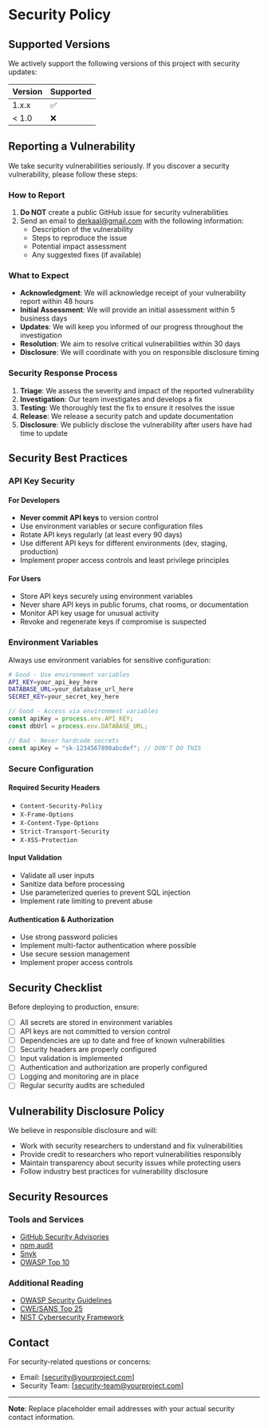 # Security Policy

## Supported Versions

We actively support the following versions of this project with security updates:

| Version | Supported          |
| ------- | ------------------ |
| 1.x.x   | :white_check_mark: |
| < 1.0   | :x:                |

## Reporting a Vulnerability

We take security vulnerabilities seriously. If you discover a security vulnerability, please follow these steps:

### How to Report

1. **Do NOT** create a public GitHub issue for security vulnerabilities
2. Send an email to derkaal@gmail.com with the following information:
   - Description of the vulnerability
   - Steps to reproduce the issue
   - Potential impact assessment
   - Any suggested fixes (if available)

### What to Expect

- **Acknowledgment**: We will acknowledge receipt of your vulnerability report within 48 hours
- **Initial Assessment**: We will provide an initial assessment within 5 business days
- **Updates**: We will keep you informed of our progress throughout the investigation
- **Resolution**: We aim to resolve critical vulnerabilities within 30 days
- **Disclosure**: We will coordinate with you on responsible disclosure timing

### Security Response Process

1. **Triage**: We assess the severity and impact of the reported vulnerability
2. **Investigation**: Our team investigates and develops a fix
3. **Testing**: We thoroughly test the fix to ensure it resolves the issue
4. **Release**: We release a security patch and update documentation
5. **Disclosure**: We publicly disclose the vulnerability after users have had time to update

## Security Best Practices

### API Key Security

#### For Developers
- **Never commit API keys** to version control
- Use environment variables or secure configuration files
- Rotate API keys regularly (at least every 90 days)
- Use different API keys for different environments (dev, staging, production)
- Implement proper access controls and least privilege principles

#### For Users
- Store API keys securely using environment variables
- Never share API keys in public forums, chat rooms, or documentation
- Monitor API key usage for unusual activity
- Revoke and regenerate keys if compromise is suspected

### Environment Variables

Always use environment variables for sensitive configuration:

```bash
# Good - Use environment variables
API_KEY=your_api_key_here
DATABASE_URL=your_database_url_here
SECRET_KEY=your_secret_key_here
```

```javascript
// Good - Access via environment variables
const apiKey = process.env.API_KEY;
const dbUrl = process.env.DATABASE_URL;
```

```javascript
// Bad - Never hardcode secrets
const apiKey = "sk-1234567890abcdef"; // DON'T DO THIS
```

### Secure Configuration

#### Required Security Headers
- `Content-Security-Policy`
- `X-Frame-Options`
- `X-Content-Type-Options`
- `Strict-Transport-Security`
- `X-XSS-Protection`

#### Input Validation
- Validate all user inputs
- Sanitize data before processing
- Use parameterized queries to prevent SQL injection
- Implement rate limiting to prevent abuse

#### Authentication & Authorization
- Use strong password policies
- Implement multi-factor authentication where possible
- Use secure session management
- Implement proper access controls

## Security Checklist

Before deploying to production, ensure:

- [ ] All secrets are stored in environment variables
- [ ] API keys are not committed to version control
- [ ] Dependencies are up to date and free of known vulnerabilities
- [ ] Security headers are properly configured
- [ ] Input validation is implemented
- [ ] Authentication and authorization are properly configured
- [ ] Logging and monitoring are in place
- [ ] Regular security audits are scheduled

## Vulnerability Disclosure Policy

We believe in responsible disclosure and will:

- Work with security researchers to understand and fix vulnerabilities
- Provide credit to researchers who report vulnerabilities responsibly
- Maintain transparency about security issues while protecting users
- Follow industry best practices for vulnerability disclosure

## Security Resources

### Tools and Services
- [GitHub Security Advisories](https://github.com/advisories)
- [npm audit](https://docs.npmjs.com/cli/v8/commands/npm-audit)
- [Snyk](https://snyk.io/)
- [OWASP Top 10](https://owasp.org/www-project-top-ten/)

### Additional Reading
- [OWASP Security Guidelines](https://owasp.org/)
- [CWE/SANS Top 25](https://cwe.mitre.org/top25/)
- [NIST Cybersecurity Framework](https://www.nist.gov/cyberframework)

## Contact

For security-related questions or concerns:
- Email: [security@yourproject.com]
- Security Team: [security-team@yourproject.com]

---

**Note**: Replace placeholder email addresses with your actual security contact information.
